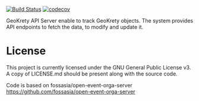 [![Build Status](https://travis-ci.org/GeoKretyMap/geokrety-api.svg?branch=master)](https://travis-ci.org/GeoKretyMap/geokrety-api)
[![codecov](https://codecov.io/gh/GeoKretyMap/geokrety-api/branch/master/graph/badge.svg)](https://codecov.io/gh/GeoKretyMap/geokrety-api)


GeoKrety API Server enable to track GeoKrety objects. The system provides API endpoints to fetch the data, to modify and update it.



# License

This project is currently licensed under the GNU General Public License v3. A copy of LICENSE.md should be present along with the source code. 

Code is based on fossasia/open-event-orga-server https://github.com/fossasia/open-event-orga-server
